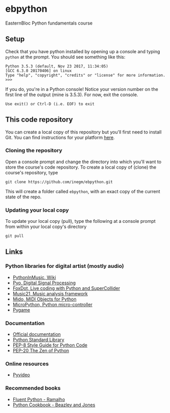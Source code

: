 # ebpython
EasternBloc Python fundamentals course

## Setup

Check that you have python installed by opening up a console and typing `python` at the prompt. You should see something like this:

    Python 3.5.3 (default, Nov 23 2017, 11:34:05)
    [GCC 6.3.0 20170406] on linux
    Type "help", "copyright", "credits" or "license" for more information.
    >>>

If you do, you're in a Python console! Notice your version number on the first line of the output (mine is 3.5.3). For now, exit the console.

    Use exit() or Ctrl-D (i.e. EOF) to exit

## This code repository
You can create a local copy of this repository but you'll first need to install Git. You can find instructions for your platform [here](https://git-scm.com/).
### Cloning the repository
Open a console prompt and change the directory into which you'll want to store the course's code repository. To create a local copy of (clone) the course's repository, type

    git clone https://github.com/inegm/ebpython.git

This will create a folder called `ebpython`, with an exact copy of the current state of the repo.

### Updating your local copy
To update your local copy (pull), type the following at a console prompt from within your local copy's directory

    git pull

## Links
### Python libraries for digital artist (mostly audio)
- [PythonInMusic, Wiki](https://wiki.python.org/moin/PythonInMusic)
- [Pyo, Digital Signal Processing](http://ajaxsoundstudio.com/software/pyo/)
- [FoxDot, Live coding with Python and SuperCollider](http://foxdot.org/)
- [Music21, Music analysis framework](http://web.mit.edu/music21/)
- [Mido, MIDI Objects for Python](https://mido.readthedocs.io/en/latest/)
- [MicroPython, Python micro-controller](http://micropython.org/)
- [Pygame](http://www.pygame.org/hifi.html)

### Documentation
- [Official documentation](https://docs.python.org/3.6/)
- [Python Standard Library](https://docs.python.org/3.6/library/index.html)
- [PEP-8 Style Guide for Python Code](https://www.python.org/dev/peps/pep-0008/)
- [PEP-20 The Zen of Python](https://www.python.org/dev/peps/pep-0020/)

### Online resources
- [Pyvideo](http://www.pyvideo.org/)

### Recommended books
- [Fluent Python - Ramalho](http://shop.oreilly.com/product/0636920032519.do)
- [Python Cookbook - Beazley and Jones](http://shop.oreilly.com/product/0636920027072.do)
